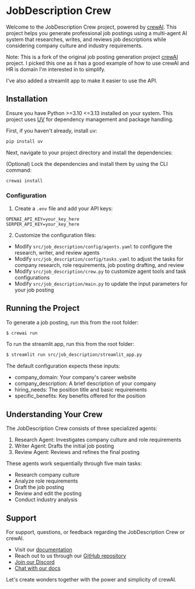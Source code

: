# JobDescription Crew

Welcome to the JobDescription Crew project, powered by [crewAI](https://crewai.com). This project helps you generate professional job postings using a multi-agent AI system that researches, writes, and reviews job descriptions while considering company culture and industry requirements.

Note: This is a fork of the original job posting generation project [crewAI](https://github.com/crewAIInc/crewAI-examples/tree/main/job-posting) project. I picked this one as it has a good example of how to use crewAI and HR is domain I'm interested in to simplify. 

I've also added a streamlit app to make it easier to use the API. 


## Installation

Ensure you have Python >=3.10 <=3.13 installed on your system. This project uses [UV](https://docs.astral.sh/uv/) for dependency management and package handling.

First, if you haven't already, install uv:

```bash
pip install uv
```

Next, navigate to your project directory and install the dependencies:

(Optional) Lock the dependencies and install them by using the CLI command:
```bash
crewai install
```

### Configuration

1. Create a `.env` file and add your API keys:
```
OPENAI_API_KEY=your_key_here
SERPER_API_KEY=your_key_here
```

2. Customize the configuration files:
- Modify `src/job_description/config/agents.yaml` to configure the research, writer, and review agents
- Modify `src/job_description/config/tasks.yaml` to adjust the tasks for company research, role requirements, job posting drafting, and review
- Modify `src/job_description/crew.py` to customize agent tools and task configurations
- Modify `src/job_description/main.py` to update the input parameters for your job posting

## Running the Project

To generate a job posting, run this from the root folder:

```bash
$ crewai run
```

To run the streamlit app, run this from the root folder:

```bash
$ streamlit run src/job_description/streamlit_app.py
```

The default configuration expects these inputs:
- company_domain: Your company's career website
- company_description: A brief description of your company
- hiring_needs: The position title and basic requirements
- specific_benefits: Key benefits offered for the position

## Understanding Your Crew

The JobDescription Crew consists of three specialized agents:
1. Research Agent: Investigates company culture and role requirements
2. Writer Agent: Drafts the initial job posting
3. Review Agent: Reviews and refines the final posting

These agents work sequentially through five main tasks:
- Research company culture
- Analyze role requirements
- Draft the job posting
- Review and edit the posting
- Conduct industry analysis

## Support

For support, questions, or feedback regarding the JobDescription Crew or crewAI.
- Visit our [documentation](https://docs.crewai.com)
- Reach out to us through our [GitHub repository](https://github.com/joaomdmoura/crewai)
- [Join our Discord](https://discord.com/invite/X4JWnZnxPb)
- [Chat with our docs](https://chatg.pt/DWjSBZn)

Let's create wonders together with the power and simplicity of crewAI.
